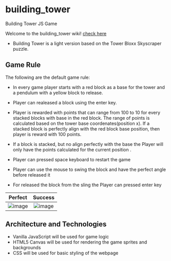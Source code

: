 # building_tower
Building Tower JS Game

Welcome to the building_tower wiki! [check here](https://yenisbel.github.io/building_tower/)
* Building Tower is  a light version based on the Tower Bloxx Skyscraper puzzle.

## Game Rule
The following are the default game rule:

* In every game player starts with a red block as a base for the tower and a pendulum with a yellow block to release.

* Player can realeased a block using the enter key.

* Player is rewarded with points that can range from 100 to 10 for every stacked blocks with base in the red block. The range of points is calculated based on the tower base coordenates(position x). If a stacked block is perfectly align with the red block base position, then player is reward with 100 points. 

* If a block is stacked, but no align perfectly with the base the Player will only have the points calculated for the current position . 

* Player can pressed space keyboard to restart the game

* Player can use the mouse to swing the block and have the perfect angle before released it

* For released the block from the sling the Player can pressed enter key

| Perfect  |      Success  | 
|----------|:-------------:|
|![image](https://user-images.githubusercontent.com/7420659/76723834-94309080-6740-11ea-8c50-3574b3843655.png) |  ![image](https://user-images.githubusercontent.com/7420659/76723942-043f1680-6741-11ea-8568-2c7a84c95839.png)|




## Architecture and Technologies
* Vanilla JavaScript will be used for game logic
* HTML5 Canvas will be used for rendering the game sprites and backgrounds
* CSS will be used for basic styling of the webpage

